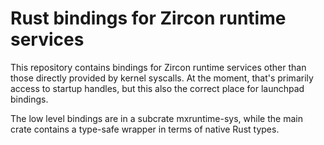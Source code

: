 Rust bindings for Zircon runtime services
==========================================

This repository contains bindings for Zircon runtime services other than those
directly provided by kernel syscalls. At the moment, that's primarily access to
startup handles, but this also the correct place for launchpad bindings.

The low level bindings are in a subcrate mxruntime-sys, while the main crate
contains a type-safe wrapper in terms of native Rust types.
